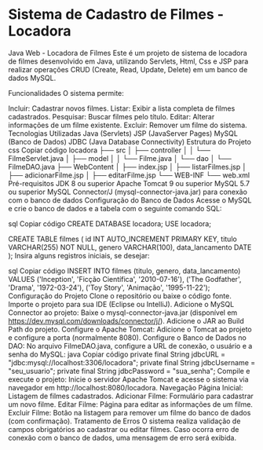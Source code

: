 # Sistema de Cadastro de Filmes - Locadora
Java Web - Locadora de Filmes
Este é um projeto de sistema de locadora de filmes desenvolvido em Java, utilizando Servlets, Html, Css e JSP para realizar operações CRUD (Create, Read, Update, Delete) em um banco de dados MySQL.

Funcionalidades
O sistema permite:

Incluir: Cadastrar novos filmes.
Listar: Exibir a lista completa de filmes cadastrados.
Pesquisar: Buscar filmes pelo título.
Editar: Alterar informações de um filme existente.
Excluir: Remover um filme do sistema.
Tecnologias Utilizadas
Java (Servlets)
JSP (JavaServer Pages)
MySQL (Banco de Dados)
JDBC (Java Database Connectivity)
Estrutura do Projeto
css
Copiar código
locadora
├── src
│   ├── controller
│   │   └── FilmeServlet.java
│   ├── model
│   │   └── Filme.java
│   └── dao
│       └── FilmeDAO.java
├── WebContent
│   ├── index.jsp
│   ├── listarFilmes.jsp
│   ├── adicionarFilme.jsp
│   ├── editarFilme.jsp
└── WEB-INF
    └── web.xml
Pré-requisitos
JDK 8 ou superior
Apache Tomcat 9 ou superior
MySQL 5.7 ou superior
MySQL Connector/J (mysql-connector-java.jar) para conexão com o banco de dados
Configuração do Banco de Dados
Acesse o MySQL e crie o banco de dados e a tabela com o seguinte comando SQL:

sql
Copiar código
CREATE DATABASE locadora;
USE locadora;

CREATE TABLE filmes (
    id INT AUTO_INCREMENT PRIMARY KEY,
    titulo VARCHAR(255) NOT NULL,
    genero VARCHAR(100),
    data_lancamento DATE
);
Insira alguns registros iniciais, se desejar:

sql
Copiar código
INSERT INTO filmes (titulo, genero, data_lancamento) VALUES
('Inception', 'Ficção Científica', '2010-07-16'),
('The Godfather', 'Drama', '1972-03-24'),
('Toy Story', 'Animação', '1995-11-22');
Configuração do Projeto
Clone o repositório ou baixe o código fonte.
Importe o projeto para sua IDE (Eclipse ou IntelliJ).
Adicione o MySQL Connector ao projeto:
Baixe o mysql-connector-java.jar (disponível em https://dev.mysql.com/downloads/connector/j/).
Adicione o JAR ao Build Path do projeto.
Configure o Apache Tomcat:
Adicione o Tomcat ao projeto e configure a porta (normalmente 8080).
Configure o Banco de Dados no DAO:
No arquivo FilmeDAO.java, configure a URL de conexão, o usuário e a senha do MySQL:
java
Copiar código
private final String jdbcURL = "jdbc:mysql://localhost:3306/locadora";
private final String jdbcUsername = "seu_usuario";
private final String jdbcPassword = "sua_senha";
Compile e execute o projeto:
Inicie o servidor Apache Tomcat e acesse o sistema via navegador em http://localhost:8080/locadora.
Navegação
Página Inicial: Listagem de filmes cadastrados.
Adicionar Filme: Formulário para cadastrar um novo filme.
Editar Filme: Página para editar as informações de um filme.
Excluir Filme: Botão na listagem para remover um filme do banco de dados (com confirmação).
Tratamento de Erros
O sistema realiza validação de campos obrigatórios ao cadastrar ou editar filmes.
Caso ocorra erro de conexão com o banco de dados, uma mensagem de erro será exibida.
